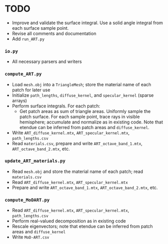 # TODO

- Improve and validate the surface integral.
  Use a solid angle integral from each surface sample point.
- Revise all comments and documentation
- Add `run_ART.py`

### `io.py`
- All necessary parsers and writers

### `compute_ART.py`
- Load `mesh.obj` into a `TriangleMesh`; store the material name of each patch for later use
- Initialize `path_lengths`, `diffuse_kernel`, and `specular_kernel` (sparse arrays)
- Perform surface integrals. For each patch:
  - Get patch areas as sum of triangle areas. Uniformly sample the patch surface. For each sample 
    point, trace rays in visible hemisphere; accumulate and normalize as in existing code. Note 
    that etendue can be inferred from patch areas and `diffuse_kernel`.
- Write `ART_diffuse_kernel.mtx`, `ART_specular_kernel.mtx`, `path_lengths.csv`
- Read `materials.csv`, prepare and write `ART_octave_band_1.mtx`, `ART_octave_band_2.mtx`, etc.

### `update_ART_materials.py`
- Read `mesh.obj` and store the material name of each patch; read `materials.csv`
- Read `ART_diffuse_kernel.mtx`, `ART_specular_kernel.mtx`
- Prepare and write `ART_octave_band_1.mtx`, `ART_octave_band_2.mtx`, etc.

### `compute_MoDART.py`
- Read `ART_diffuse_kernel.mtx`, `ART_specular_kernel.mtx`, `path_lengths.csv`
- Perform real-valued decomposition as in existing code
- Rescale eigenvectors; note that etendue can be inferred from patch areas and `diffuse_kernel`
- Write `MoD-ART.csv`
